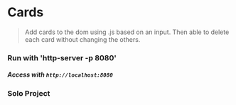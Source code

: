 # Cards
> Add cards to the dom using .js based on an input. Then able to delete each card without changing the others.

### Run with 'http-server -p 8080'  
##### Access with `http://localhost:8080`

### Solo Project